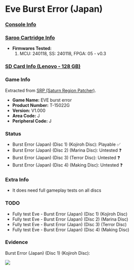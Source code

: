 # Eve Burst Error (Japan)

### [Console Info](../../../../../Info/Consoles/VA13/README.md)

### [Saroo Cartridge Info](../../../../../Info/Cartridges/RetroGameParadiseStore/1.32F/README.md)

- <b>Firmwares Tested:</b>
  1. MCU: 240118, SS: 240118, FPGA: 05 - v0.3

### [SD Card Info (Lenovo - 128 GB)](../../../../../Info/SdCards/Lenovo/128GB/fat32/README.md)

### Game Info

Extracted from [SRP (Saturn Region Patcher)](https://segaxtreme.net/resources/saturn-region-patcher.81/download).

- <b>Game Name:</b> EVE burst error
- <b>Product Number:</b> T-15022G
- <b>Version:</b> V1.000
- <b>Area Code:</b> J
- <b>Peripheral Code:</b> J

### Status

- Burst Error (Japan) (Disc 1) (Kojiroh Disc): Playable :white_check_mark:
- Burst Error (Japan) (Disc 2) (Marina Disc): Untested :question:
- Burst Error (Japan) (Disc 3) (Terror Disc): Untested :question:
- Burst Error (Japan) (Disc 4) (Making Disc): Untested :question:

### Extra Info

- It does need full gameplay tests on all discs

### TODO

- Fully test Eve - Burst Error (Japan) (Disc 1) (Kojiroh Disc)
- Fully test Eve - Burst Error (Japan) (Disc 2) (Marina Disc)
- Fully test Eve - Burst Error (Japan) (Disc 3) (Terror Disc)
- Fully test Eve - Burst Error (Japan) (Disc 4) (Making Disc)

### Evidence

Burst Error (Japan) (Disc 1) (Kojiroh Disc):

[![](https://img.youtube.com/vi/POjMNeLW3i8/0.jpg)](https://www.youtube.com/watch?v=POjMNeLW3i8)
